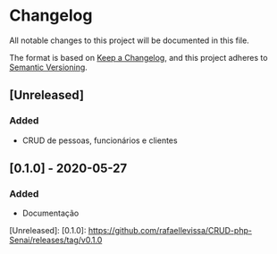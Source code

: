 # Changelog
All notable changes to this project will be documented in this file.

The format is based on [Keep a Changelog](https://keepachangelog.com/en/1.0.0/),
and this project adheres to [Semantic Versioning](https://semver.org/spec/v2.0.0.html).

## [Unreleased]
### Added
- CRUD de pessoas, funcionários e clientes

## [0.1.0] - 2020-05-27
### Added
- Documentação

[Unreleased]:
[0.1.0]: https://github.com/rafaellevissa/CRUD-php-Senai/releases/tag/v0.1.0